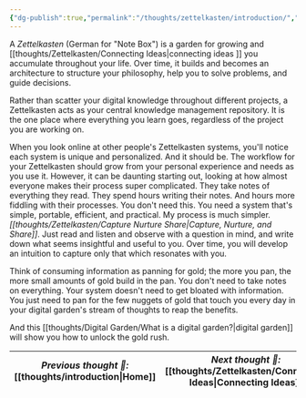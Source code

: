 ```yaml
---
{"dg-publish":true,"permalink":"/thoughts/zettelkasten/introduction/","title":"Zettelkasten Introduction","tags":["zettelkasten","refactored"],"created":"2025-08-26T19:47:38.180+01:00","updated":"2025-08-29T21:28:08.965+01:00"}
---
```


A *Zettelkasten* (German for "Note Box") is a garden for growing and [[thoughts/Zettelkasten/Connecting Ideas\|connecting ideas ]] you accumulate throughout your life. Over time, it builds and becomes an architecture to structure your philosophy, help you to solve problems, and guide decisions.

Rather than scatter your digital knowledge throughout different projects, a Zettelkasten acts as your central knowledge management repository. It is the one place where everything you learn goes, regardless of the project you are working on.

When you look online at other people's Zettelkasten systems, you'll notice each system is unique and personalized. And it should be. The workflow for your Zettelkasten should grow from your personal experience and needs as you use it. However, it can be daunting starting out, looking at how almost everyone makes their process super complicated. They take notes of everything they read. They spend hours writing their notes. And hours more fiddling with their processes. You don't need this. You need a system that's simple, portable, efficient, and practical. My process is much simpler. *[[thoughts/Zettelkasten/Capture Nurture Share\|Capture, Nurture, and Share]]*. Just read and listen and observe with a question in mind, and write down what seems insightful and useful to you. Over time, you will develop an intuition to capture only that which resonates with you.

Think of consuming information as panning for gold; the more you pan, the more small amounts of gold build in the pan. You don't need to take notes on everything. Your system doesn't need to get bloated with information. You just need to pan for the few nuggets of gold that touch you every day in your digital garden's stream of thoughts to reap the benefits.

And this [[thoughts/Digital Garden/What is a digital garden?\|digital garden]] will show you how to unlock the gold rush.

| *Previous thought 💭:* [[thoughts/introduction\|Home]] | *Next thought 💭:* [[thoughts/Zettelkasten/Connecting Ideas\|Connecting Ideas]] |
| -------------------------------------------------- | --------------------------------------------------------------------------- |
